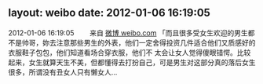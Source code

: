 layout: weibo
date: 2012-01-06 16:19:05
---
2012-01-06 16:19:05  &nbsp;&nbsp;&nbsp;&nbsp;&nbsp;&nbsp; 来自 <a href="http://weibo.com/" rel="nofollow">微博 weibo.com</a>
「而且很多受女生欢迎的男生都不是帅哥，妳去注意那些男生的外表，他们一定舍得投资几件适合他们又质感好的衣服鞋子包包，他们知道看场合穿衣服，他们不 太会让女人觉得傻眼错愕。比较起来，女生就算天生不美，但都懂得去打扮自己，可是男生对这部分真的落后女生很多，所谓没有丑女人只有懒女人... ​​​
